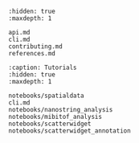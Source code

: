 ```{include} ../README.md

```

```{toctree}
:hidden: true
:maxdepth: 1

api.md
cli.md
contributing.md
references.md
```

```{toctree}
:caption: Tutorials
:hidden: true
:maxdepth: 1

notebooks/spatialdata
cli.md
notebooks/nanostring_analysis
notebooks/mibitof_analysis
notebooks/scatterwidget
notebooks/scatterwidget_annotation
```
